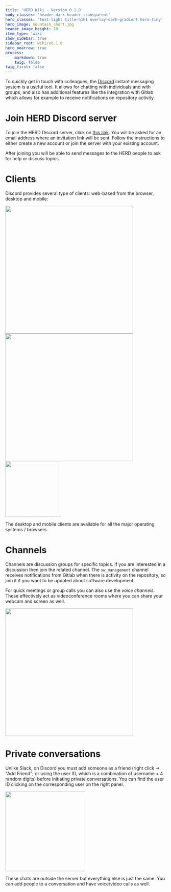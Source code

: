 ```yaml
---
title: 'HERD Wiki - Version 0.1.0'
body_classes: 'header-dark header-transparent'
hero_classes: 'text-light title-h1h1 overlay-dark-gradient hero-tiny'
hero_image: mountain_short.jpg
header_image_height: 10
item_type: 'wiki'
show_sidebar: true
sidebar_root: wiki/v0.1.0
hero_noarrow: true
process:
    markdown: true
    twig: false
twig_first: false
---
```


To quickly get in touch with colleagues, the [Discord](https://discord.com) instant
messaging system is a useful tool. It allows for chatting with individuals and
with groups, and also has additional features like the integration with Gitlab
which allows for example to receive notifications on repository activity.

# Join HERD Discord server
To join the HERD Discord server, click on [this link](https://discord.gg/mdYUwZnvge).
You will be asked for an email address where an invitation link will be sent.
Follow the instructions to either create a new account or join the server
with your existing account.

After joining you will be able to send messages to the HERD people to ask for
help or discuss topics.

# Clients
Discord provides several type of clients: web-based from the browser, desktop and
mobile:

<img src="../objects/images/Discord-Web.png" width="400">
<img src="../objects/images/Discord-Desktop.png" width="400">
<img src="../objects/images/Discord-Android.jpg" width="175">

The desktop and mobile clients are available for all the major operating
systems / browsers.

# Channels
Channels are discussion groups for specific topics. If you are interested in a 
discussion then join the related channel. The `sw_management` channel  receives
notifications from Gitlab when there is activity on the repository, so join
it if you want to be updated about software development.

For quick meetings or group calls you can also use the *voice channels*. These
effectively act as videoconference rooms where you can share your webcam and screen
as well.

<img src="../objects/images/Discord-VoiceChannel.png" width="400">

# Private conversations
Unlike Slack, on Discord you must add someone as a friend (right click -> "Add Friend"; or using the user ID, which is a combination 
of username + 4 random digits) before initiating private conversations. You can find the user ID 
clicking on the corresponding user on the right panel.

<img src="../objects/images/Discord-UserID.png" width="250">

These chats are outside the server but everything else is just the same. You can add people to
a conversation and have voice/video calls as well.
